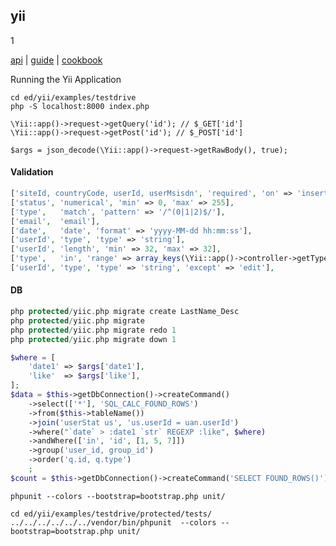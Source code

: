 yii
-
1

[api](http://www.yiiframework.com/doc/api/1.1/CApcCache)
|
[guide](http://yiiframework.ru/doc/guide/en/index)
|
[cookbook](http://yiiframework.ru/doc/cookbook/ru/index)

Running the Yii Application
````
cd ed/yii/examples/testdrive
php -S localhost:8000 index.php
````

````
\Yii::app()->request->getQuery('id'); // $_GET['id']
\Yii::app()->request->getPost('id'); // $_POST['id']

$args = json_decode(\Yii::app()->request->getRawBody(), true);
````

#### Validation
````php
['siteId, countryCode, userId, userMsisdn', 'required', 'on' => 'insert'],
['status', 'numerical', 'min' => 0, 'max' => 255],
['type',   'match', 'pattern' => '/^(0|1|2)$/'],
['email',  'email'],
['date',   'date', 'format' => 'yyyy-MM-dd hh:mm:ss'],
['userId', 'type', 'type' => 'string'],
['userId', 'length', 'min' => 32, 'max' => 32],
['type',   'in', 'range' => array_keys(\Yii::app()->controller->getTypes())],
['userId', 'type', 'type' => 'string', 'except' => 'edit'],
````

#### DB
````php
php protected/yiic.php migrate create LastName_Desc
php protected/yiic.php migrate
php protected/yiic.php migrate redo 1
php protected/yiic.php migrate down 1

$where = [
    'date1' => $args['date1'],
    'like'  => $args['like'],
];
$data = $this->getDbConnection()->createCommand()
    ->select(['*'], 'SQL_CALC_FOUND_ROWS')
    ->from($this->tableName())
    ->join('userStat us', 'us.userId = uan.userId')
    ->where("`date` > :date1 `str` REGEXP :like", $where)
    ->andWhere(['in', 'id', [1, 5, 7]])
    ->group('user_id, group_id')
    ->order('q.id, q.type')
    ;
$count = $this->getDbConnection()->createCommand('SELECT FOUND_ROWS()')->queryScalar();
````

````
phpunit --colors --bootstrap=bootstrap.php unit/

cd ed/yii/examples/testdrive/protected/tests/
../../../../../../vendor/bin/phpunit  --colors --bootstrap=bootstrap.php unit/
````
